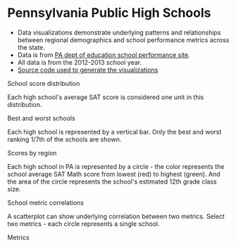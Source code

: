 # Pennsylvania Public High Schools

- Data visualizations demonstrate underlying patterns and relationships between regional demographics and school performance metrics across the state.
- Data is from [PA dept of education school performance site](http://paschoolperformance.org/Downloads).
- All data is from the 2012-2013 school year.
- [Source code used to generate the visualizations](https://github.com/mstubna/pa_schools)

<p class='graph_header'>School score distribution</p>
<p class='graph_desc'>Each high school's average SAT score is considered one unit in this distribution.</p>

<div id='distribution_graph_container' class='graph_container'>
  <div id='distribution_graph' class='graph'></div>
  <div id='distribution_graph_legend_1' class='legend'></div>
</div>

<p class='graph_header'>Best and worst schools</p>
<p class='graph_desc'>Each high school is represented by a vertical bar. Only the best and worst ranking 1/7th of the schools are shown.</p>

<div id='ranking_graph_container' class='graph_container'>
  <div id='ranking_graph' class='graph'></div>
  <div id='ranking_graph_legend_1' class='legend'></div>
  <div id='ranking_graph_controls'></div>
</div>

<p class='graph_header'>Scores by region</p>
<p class='graph_desc'>Each high school in PA is represented by a circle - the color represents the school average SAT Math score from lowest (red) to highest (green). And the area of the circle represents the school's estimated 12th grade class size.</p>

<div id='regional_graph_container' class='graph_container'>
  <div id='regional_graph' class='graph'></div>
  <div id='regional_graph_legend_1' class='legend'></div>
  <div id='regional_graph_legend_2' class='legend'></div>
</div>

<p class='graph_header'>School metric correlations</p>
<p class='graph_desc'>A scatterplot can show underlying correlation between two metrics. Select two metrics - each circle represents a single school.</p>

<div id='scatterplot_graph_container' class='graph_container'>
  <div id='scatterplot_graph' class='graph'></div>
  <div id='scatterplot_controls'>
    Metrics    
  </div>
</div>
